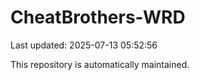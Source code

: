 # CheatBrothers-WRD

Last updated: 2025-07-13 05:52:56

This repository is automatically maintained.
